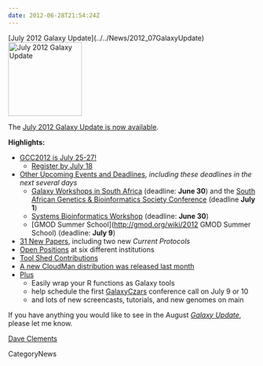 ```yaml
---
date: 2012-06-28T21:54:24Z
---
```

<div class='newsItemHeader'>[July 2012 Galaxy Update](../../News/2012_07GalaxyUpdate)</div>

<div class='right'><a href='/GalaxyUpdates/2012_07'><img src='/Images/Logos/GalaxyUpdate200.png' alt='July 2012 Galaxy Update' width=150 /></a></div>

The [July 2012 Galaxy Update is now available](../../GalaxyUpdates/2012_07). 

**Highlights:**

* [GCC2012 is July 25-27!](/GalaxyUpdates/2012_07#gcc2012-is-july-25-27)
  * [Register by July 18](../../Events/GCC2012/Register)
* [Other Upcoming Events and Deadlines](/GalaxyUpdates/2012_07#upcoming-events-and-deadlines), *including these deadlines in the next several days*
  * [Galaxy Workshops in South Africa](/News/GalaxyWorkshopsInSouthAfrica) (deadline: **June 30**) and the [South African Genetics & Bioinformatics Society Conference](http://genetics.cmc-uct.co.za/) (deadline **July 1**)
  * [Systems Bioinformatics Workshop](http://gaggle.systemsbiology.net/workshop2012/) (deadline: **June 30**)
  * [GMOD Summer School](http://gmod.org/wiki/2012 GMOD Summer School) (deadline: **July 9**)
* [31 New Papers](/GalaxyUpdates/2012_07#new-papers), including two new *Current Protocols*
* [Open Positions](/GalaxyUpdates/2012_07#whos-hiring) at six different institutions
* [Tool Shed Contributions](/GalaxyUpdates/2012_07#tool-shed-contributions)
* [A new CloudMan distribution was released last month](/GalaxyUpdates/2012_07#new-distributions)
* [Plus](/GalaxyUpdates/2012_07#other-news)
  * Easily wrap your R functions as Galaxy tools
  * help schedule the first [GalaxyCzars](/Community/GalaxyCzars) conference call on July 9 or 10
  * and lots of new screencasts, tutorials, and new genomes on main 

If you have anything you would like to see in the August *[Galaxy Update](../../GalaxyUpdates)*, please let me know.

[Dave Clements](../../DaveClements)


CategoryNews
